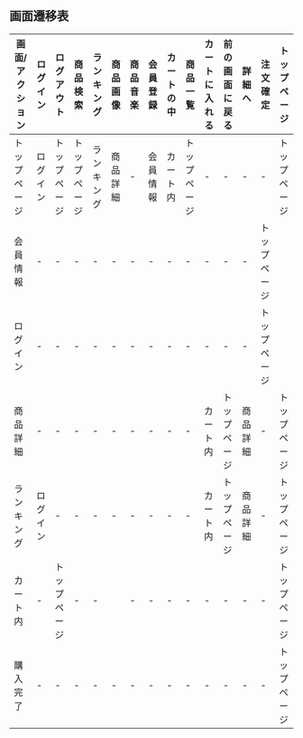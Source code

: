 ## 画面遷移表
|画面/アクション|ログイン|ログアウト|商品検索|ランキング|商品画像|商品音楽|会員登録|カートの中|商品一覧|カートに入れる|前の画面に戻る|詳細へ|注文確定|トップページ|
|---------------|--------|----------|---------|---------|--------|---------|--------|----------|--------|--------------|---------------|-----|--------|------------|
|トップページ|ログイン|トップページ|トップページ|ランキング|商品詳細|-|会員情報|カート内|トップページ|-|-|-|-|トップページ|
|会員情報|-|-|-|-|-|-|-|-|-|-|-|-|トップページ|
|ログイン|-|-|-|-|-|-|-|-|-|-|-|-|トップページ|
|商品詳細|-|-|-|-|-|-|-|-|-|カート内|トップページ|商品詳細|-|トップページ|
|ランキング|ログイン|-|-|-|-|-|-|-|-|カート内|トップページ|商品詳細|-|トップページ|
|カート内|-|トップページ|-|-||-|-|-|-|-|-|-|-|トップページ|
|購入完了|-|-|-|-|-|-|-|-|-|-|-|-|-|トップページ|

